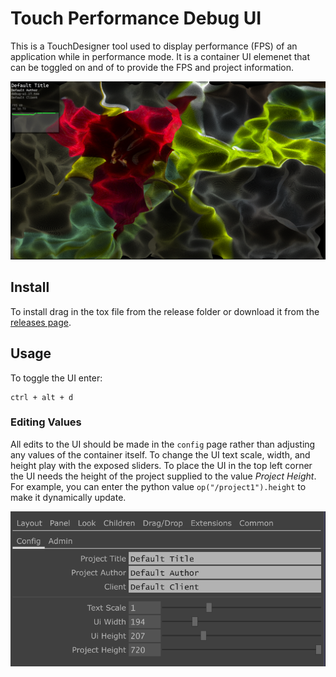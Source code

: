 # Touch Performance Debug UI
This is a TouchDesigner tool used to display performance (FPS) of an application while in performance mode. It is a container UI elemenet that can be toggled on and of to provide the FPS and project information.

![Example image](documentation/screenshot.png)

## Install
To install drag in the tox file from the release folder or download it from the [releases page](https://github.com/JohnENoonan/touch-performance-debug/releases).

## Usage
To toggle the UI enter:
```
ctrl + alt + d
```

### Editing Values
All edits to the UI should be made in the `config` page rather than adjusting any values of the container itself. To change the UI text scale, width, and height play with the exposed sliders. To place the UI in the top left corner the UI needs the height of the project supplied to the value *Project Height*. For example, you can enter the python value `op("/project1").height` to make it dynamically update.

![Config page](documentation/config.png)
